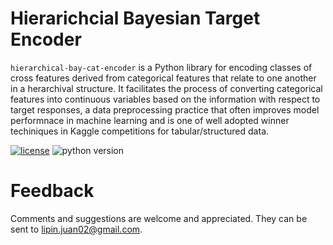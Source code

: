 
# Hierarichcial Bayesian Target Encoder
`hierarchical-bay-cat-encoder` is a Python library for encoding classes of cross features derived from categorical features that relate to one another in a herarchival structure. It facilitates the process of converting categorical features into continuous variables based on the information with respect to target responses, a data preprocessing practice that often improves model performnace in machine learning and is one of well adopted winner techiniques in Kaggle competitions for tabular/structured data.



[![license](https://img.shields.io/badge/license-MIT-blue.svg)](/LICENSE)
![python version](https://img.shields.io/badge/python-3.6%2C3.7%2C3.8-blue?logo=python)




# Feedback
Comments and suggestions are welcome and appreciated. They can be sent to
lipin.juan02@gmail.com.

